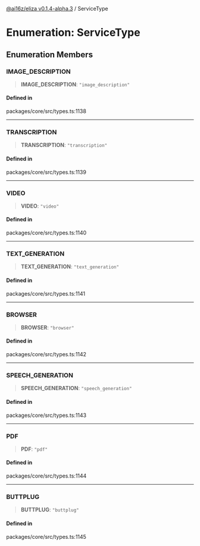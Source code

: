 [@ai16z/eliza v0.1.4-alpha.3](../index.md) / ServiceType

# Enumeration: ServiceType

## Enumeration Members

### IMAGE\_DESCRIPTION

> **IMAGE\_DESCRIPTION**: `"image_description"`

#### Defined in

packages/core/src/types.ts:1138

***

### TRANSCRIPTION

> **TRANSCRIPTION**: `"transcription"`

#### Defined in

packages/core/src/types.ts:1139

***

### VIDEO

> **VIDEO**: `"video"`

#### Defined in

packages/core/src/types.ts:1140

***

### TEXT\_GENERATION

> **TEXT\_GENERATION**: `"text_generation"`

#### Defined in

packages/core/src/types.ts:1141

***

### BROWSER

> **BROWSER**: `"browser"`

#### Defined in

packages/core/src/types.ts:1142

***

### SPEECH\_GENERATION

> **SPEECH\_GENERATION**: `"speech_generation"`

#### Defined in

packages/core/src/types.ts:1143

***

### PDF

> **PDF**: `"pdf"`

#### Defined in

packages/core/src/types.ts:1144

***

### BUTTPLUG

> **BUTTPLUG**: `"buttplug"`

#### Defined in

packages/core/src/types.ts:1145
